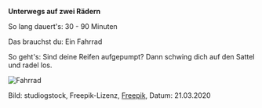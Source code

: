 **Unterwegs auf zwei Rädern**

So lang dauert's: 30 - 90 Minuten

Das brauchst du: Ein Fahrrad

So geht's: Sind deine Reifen aufgepumpt? Dann schwing dich auf den Sattel und radel los.

![Fahrrad](https://image.freepik.com/vektoren-kostenlos/junger-mann-auf-fahrradcharakter_24877-56521.jpg)

Bild: studiogstock, Freepik-Lizenz, [Freepik](https://de.freepik.com/vektoren-kostenlos/junger-mann-auf-fahrradcharakter_5825533.htm#page=1&query=Fahrrad&position=36), Datum: 21.03.2020
